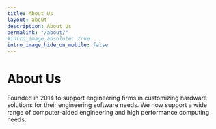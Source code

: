 ```yaml
---
title: About Us
layout: about
description: About Us
permalink: "/about/"
#intro_image_absolute: true
intro_image_hide_on_mobile: false
---
```


# About Us

Founded in 2014 to support engineering firms in customizing hardware solutions for their engineering software needs. We now support a wide range of computer-aided engineering and high performance computing needs.
